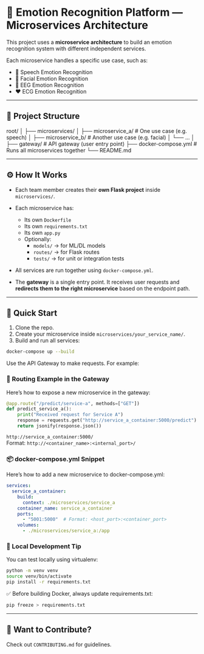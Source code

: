 # 🧠 Emotion Recognition Platform — Microservices Architecture

This project uses a **microservice architecture** to build an emotion recognition system with different independent services.

Each microservice handles a specific use case, such as:

- 🎤 Speech Emotion Recognition  
- 👤 Facial Emotion Recognition  
- 🧠 EEG Emotion Recognition  
- ❤️ ECG Emotion Recognition

---

## 🧱 Project Structure

root/
│
├── microservices/
│   ├── microservice_a/ # One use case (e.g. speech)
│   ├── microservice_b/ # Another use case (e.g. facial)
│   └── ...
│
├── gateway/ # API gateway (user entry point)
├── docker-compose.yml # Runs all microservices together
└── README.md

---

## ⚙️ How It Works

- Each team member creates their **own Flask project** inside `microservices/`.
- Each microservice has:
  - Its own `Dockerfile`
  - Its own `requirements.txt`
  - Its own `app.py`
  - Optionally:  
    - `models/` → for ML/DL models  
    - `routes/` → for Flask routes  
    - `tests/` → for unit or integration tests  

- All services are run together using `docker-compose.yml`.

- The **gateway** is a single entry point. It receives user requests and **redirects them to the right microservice** based on the endpoint path.

---

## 🚀 Quick Start

1. Clone the repo.
2. Create your microservice inside `microservices/your_service_name/`.
3. Build and run all services:

```bash
docker-compose up --build
```

Use the API Gateway to make requests. For example:

### 🔄 Routing Example in the Gateway

Here’s how to expose a new microservice in the gateway:

```python
@app.route("/predict/service-a", methods=["GET"])
def predict_service_a():
    print("Received request for Service A")
    response = requests.get("http://service_a_container:5000/predict")
    return jsonify(response.json())
```

`http://service_a_container:5000/`  
Format: `http://<container_name>:<internal_port>/`

### 📦 docker-compose.yml Snippet

Here’s how to add a new microservice to docker-compose.yml:

```yaml
services:
  service_a_container:
    build:
      context: ./microservices/service_a
    container_name: service_a_container
    ports:
      - "5001:5000"  # Format: <host_port>:<container_port>
    volumes:
      - ./microservices/service_a:/app
```

### 🧪 Local Development Tip

You can test locally using virtualenv:

```bash
python -m venv venv
source venv/bin/activate
pip install -r requirements.txt
```

✅ Before building Docker, always update requirements.txt:

```bash
pip freeze > requirements.txt
```

---

## 🤝 Want to Contribute?

Check out `CONTRIBUTING.md` for guidelines.
